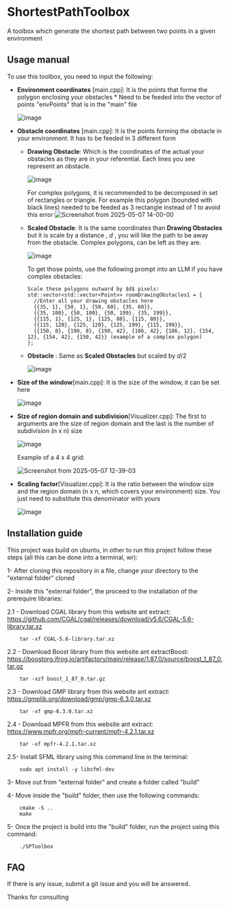 # ShortestPathToolbox
A toolbox which generate the shortest path between two points in a given environment

## Usage manual
To use this toolbox, you need to input the following:
- **Environment coordinates** [main.cpp]: It is the points that forme the polygon enclosing your obstacles
      * Need to be feeded into the vector of points "envPoints" that is in the "main" file
  
  ![image](https://github.com/user-attachments/assets/f384d0ff-cd6e-4943-94b7-b062e8c13c54)

- **Obstacle coordinates** [main.cpp]: It is the points forming the obstacle in your environment. It has to be feeded in 3 different form
    - **Drawing Obstacle**: Which is the coordinates of the actual your obstacles as they are in your referential. Each lines you see represent an obstacle. 

      ![image](https://github.com/user-attachments/assets/e812f1ff-a537-41c6-87b7-a2871a94f00e)

      For complex polygons, it is recommended to be decomposed in set of rectangles or triangle. For example this polygon (bounded with black lines) needed to be feeded as 3 rectangle instead of 1 to avoid this error
        ![Screenshot from 2025-05-07 14-00-00](https://github.com/user-attachments/assets/0cfb9d14-2979-483d-bd14-4bc8280d7fc0)

    - **Scaled Obstacle**: It is the same coordinates than **Drawing Obstacles** but it is scale by a distance , $d$ , you will like the path to be away from the obstacle. Complex polygons, can be left as they are.

      ![image](https://github.com/user-attachments/assets/d36ec546-d278-4059-a709-5ae052b24939)


      To get those points, use the following prompt into an LLM if you have complex obstacles:

          Scale these polygons outward by $d$ pixels:
          std::vector<std::vector<Point>> roomDrawingObstacles1 = {
            //Enter all your drawing obstacles here
            {{35, 1}, {50, 1}, {50, 60}, {35, 60}},
            {{35, 100}, {50, 100}, {50, 199}, {35, 199}},
            {{115, 1}, {125, 1}, {125, 80}, {115, 80}},
            {{115, 120}, {125, 120}, {125, 199}, {115, 199}},
            {{150, 8}, {190, 8}, {190, 42}, {186, 42}, {186, 12}, {154, 12}, {154, 42}, {150, 42}} (example of a complex polygon)
          };
    
    - **Obstacle** : Same as **Scaled Obstacles** but scaled by $d/2$
      
      ![image](https://github.com/user-attachments/assets/775d9ac1-a6d8-4174-8ca1-b093713a6bdb)

- **Size of the window**[main.cpp]: It is the size of the window, it can be set here

    ![image](https://github.com/user-attachments/assets/1b86cd26-f378-4ac6-bca8-5869d440dd9d)

- **Size of region domain and subdivision**[Visualizer.cpp]: The first to arguments are the size of region domain and the last is the number of subdivision (n x n) size

    ![image](https://github.com/user-attachments/assets/ba503b88-4f38-416b-865e-a33a653b780c)

    Example of a 4 x 4 grid:
  
    ![Screenshot from 2025-05-07 12-39-03](https://github.com/user-attachments/assets/37b94725-e1cc-482f-a5ea-762cb751a83f)


- **Scaling factor**[Visualizer.cpp]: It is the ratio between the window size and the region domain (n x n, which covers your environment) size. You just need to substitute this denominator with yours

    ![image](https://github.com/user-attachments/assets/2cf51207-7795-4222-85d6-58ec9a0e4630)



## Installation guide
This project was build on ubuntu, in other to run this project follow these steps (all this can be done into a terminal, wr): 

1- After cloning this repository in a file, change your directory to the "external folder" cloned

2- Inside this "external folder", the proceed to the installation of the prerequire libraries:

  2.1 - Download CGAL library from this website ant extract:
        https://github.com/CGAL/cgal/releases/download/v5.6/CGAL-5.6-library.tar.xz
        
        tar -xf CGAL-5.6-library.tar.xz
        
  2.2 - Download Boost library from this website ant extractBoost:
        https://boostorg.jfrog.io/artifactory/main/release/1.87.0/source/boost_1_87_0.tar.gz
        
        tar -xzf boost_1_87_0.tar.gz
        
  2.3 - Download GMP library from this website ant extract:
        https://gmplib.org/download/gmp/gmp-6.3.0.tar.xz
        
        tar -xf gmp-6.3.0.tar.xz
        
  2.4 - Download MPFR from this website ant extract:
        https://www.mpfr.org/mpfr-current/mpfr-4.2.1.tar.xz
        
        tar -xf mpfr-4.2.1.tar.xz

  2.5- Install SFML library using this command line in the terminal: 
  
        sudo apt install -y libsfml-dev
        
3- Move out from "external folder" and create a folder called "build"

4- Move inside the "build" folder, then use the following commands:

        cmake -S ..
        make
        
5- Once the project is build into the "build" folder, run the project using this command:

        ./SPToolbox


## FAQ
If there is any issue, submit a git issue and you will be answered.

Thanks for consulting
